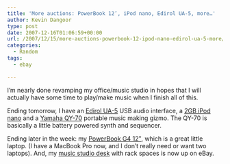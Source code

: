 ```yaml
---
title: 'More auctions: PowerBook 12″, iPod nano, Edirol UA-5, more…'
author: Kevin Dangoor
type: post
date: 2007-12-16T01:06:59+00:00
url: /2007/12/15/more-auctions-powerbook-12-ipod-nano-edirol-ua-5-more/
categories:
  - Random
tags:
  - ebay

---
```

I&#8217;m nearly done revamping my office/music studio in hopes that I will actually have some time to play/make music when I finish all of this.

Ending tomorrow, I have an [Edirol UA-5][1] USB audio interface, a [2GB iPod nano][2] and a [Yamaha QY-70][3] portable music making gizmo. The QY-70 is basically a little battery powered synth and sequencer.

Ending later in the week: my [PowerBook G4 12&#8243;][4], which is a great little laptop. (I have a MacBook Pro now, and I don&#8217;t really need or want two laptops). And, my [music studio desk][5] with rack spaces is now up on eBay.

 [1]: http://cgi.ebay.com/ws/eBayISAPI.dll?ViewItem&item=360004230399
 [2]: http://cgi.ebay.com/ws/eBayISAPI.dll?ViewItem&item=360004230320
 [3]: http://cgi.ebay.com/ws/eBayISAPI.dll?ViewItem&item=360004230410
 [4]: http://cgi.ebay.com/ws/eBayISAPI.dll?ViewItem&item=190183494113&_trksid=p3907.m32&_trkparms=tab%3DSelling
 [5]: http://cgi.ebay.com/ws/eBayISAPI.dll?ViewItem&item=190183944312&_trksid=p3907.m32&_trkparms=tab%3DSelling